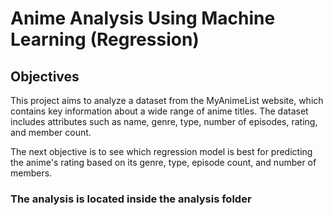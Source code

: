 # Anime Analysis Using Machine Learning (Regression)


## Objectives

This project aims to analyze a dataset from the MyAnimeList website, which contains key information about a wide range of anime titles. The dataset includes attributes such as name, genre, type, number of episodes, rating, and member count.

The next objective is to see which regression model is best for predicting the anime's rating based on its genre, type, episode count, and number of members.

### The analysis is located inside the analysis folder
